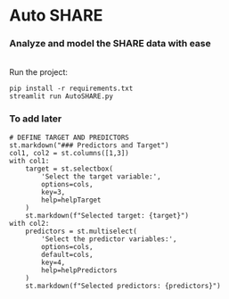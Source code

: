 # Auto SHARE

### Analyze and model the SHARE data with ease

<br>
Run the project:

```
pip install -r requirements.txt
streamlit run AutoSHARE.py
```

### To add later

```
# DEFINE TARGET AND PREDICTORS
st.markdown("### Predictors and Target")
col1, col2 = st.columns([1,3])
with col1:
    target = st.selectbox(
        'Select the target variable:',
        options=cols,
        key=3,
        help=helpTarget
    )
    st.markdown(f"Selected target: {target}")
with col2:
    predictors = st.multiselect(
        'Select the predictor variables:',
        options=cols,
        default=cols,
        key=4,
        help=helpPredictors
    )
    st.markdown(f"Selected predictors: {predictors}")
```
